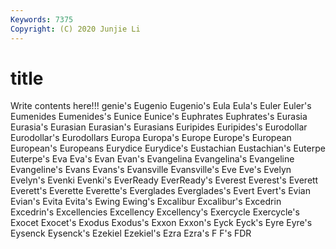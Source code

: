 ```yaml
---
Keywords: 7375
Copyright: (C) 2020 Junjie Li
---
```


# title

Write contents here!!!
genie's 
Eugenio 
Eugenio's 
Eula 
Eula's 
Euler 
Euler's 
Eumenides 
Eumenides's
Eunice 
Eunice's 
Euphrates 
Euphrates's 
Eurasia 
Eurasia's 
Eurasian 
Eurasian's 
Eurasians 
Euripides
Euripides's 
Eurodollar 
Eurodollar's 
Eurodollars 
Europa 
Europa's 
Europe 
Europe's 
European 
European's
Europeans 
Eurydice 
Eurydice's 
Eustachian 
Eustachian's 
Euterpe 
Euterpe's 
Eva 
Eva's 
Evan
Evan's 
Evangelina 
Evangelina's 
Evangeline 
Evangeline's 
Evans 
Evans's 
Evansville 
Evansville's 
Eve
Eve's 
Evelyn 
Evelyn's 
Evenki 
Evenki's 
EverReady 
EverReady's 
Everest 
Everest's 
Everett
Everett's 
Everette 
Everette's 
Everglades 
Everglades's 
Evert 
Evert's 
Evian 
Evian's 
Evita
Evita's 
Ewing 
Ewing's 
Excalibur 
Excalibur's 
Excedrin 
Excedrin's 
Excellencies 
Excellency 
Excellency's
Exercycle 
Exercycle's 
Exocet 
Exocet's 
Exodus 
Exodus's 
Exxon 
Exxon's 
Eyck 
Eyck's
Eyre 
Eyre's 
Eysenck 
Eysenck's 
Ezekiel 
Ezekiel's 
Ezra 
Ezra's 
F 
F's
FDR 
